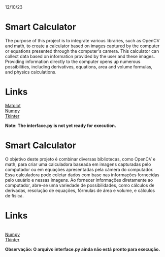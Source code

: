 12/10/23
# Smart Calculator
The purpose of this project is to integrate various libraries, such as OpenCV and math, to create a calculator based on images captured by the computer or equations presented through the computer's camera. This calculator can collect data based on information provided by the user and these images. Providing information directly to the computer opens up numerous possibilities, including derivatives, equations, area and volume formulas, and physics calculations.

  <h1>Links</h1>
    <a href="https://matplotlib.org/">Matplot</a><br>
    <a href="https://numpy.org/devdocs/index.html">Numpy</a><br>
    <a href="https://docs.python.org/pt-br/3/library/tkinter.html">Tkinter</a>

**Note: The interface.py is not yet ready for execution.**

# Smart Calculator
O objetivo deste projeto é combinar diversas bibliotecas, como OpenCV e math, para criar uma calculadora baseada em imagens capturadas pelo computador ou em equações apresentadas pela câmera do computador. Essa calculadora pode coletar dados com base nas informações fornecidas pelo usuário e nessas imagens. Ao fornecer informações diretamente ao computador, abre-se uma variedade de possibilidades, como cálculos de derivadas, resolução de equações, fórmulas de área e volume, e cálculos de física.

  <h1>Links</h1>
    <a href="https://matplotlib.org/"></a><br>
    <a href="https://numpy.org/devdocs/index.html">Numpy</a><br>
    <a href="https://docs.python.org/pt-br/3/library/tkinter.html">Tkinter</a>

**Observação: O arquivo interface.py ainda não está pronto para execução.**
